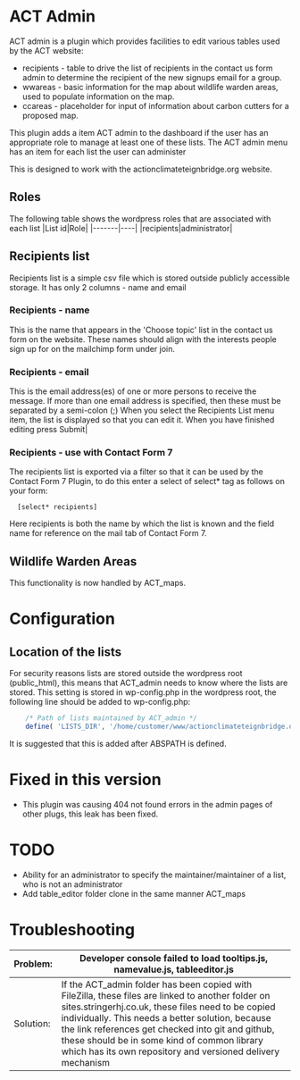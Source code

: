 # ACT Admin
ACT admin is a plugin which provides facilities to edit various tables used by the ACT website:
+ recipients - table to drive the list of recipients in the contact us form admin
            to determine the recipient of the new signups email for a group.
+ wwareas - basic information for the map about wildlife warden areas, used to populate information on the map. 
+ ccareas - placeholder for input of information about carbon cutters for a proposed map.

This plugin adds a item ACT admin to the dashboard if the user has an appropriate role to
        manage at least one of these lists.
The ACT admin menu has an item for each list the user can administer

This is designed to work with the actionclimateteignbridge.org website.

## Roles
The following table shows the wordpress roles that are associated with each list
|List id|Role|
|-------|----|
|recipients|administrator|

## Recipients list
Recipients list is a simple csv file which is stored outside publicly accessible storage.
It has only 2 columns - name and email

### Recipients - name
This is the name that appears in the 'Choose topic' list in the contact us form on the website.
These names should align with the interests people sign up for on the mailchimp form under join.

### Recipients - email
This is the email address(es) of one or more persons to receive the message.
If more than one email address is specified, then these must be separated by a semi-colon (;)
When you select the Recipients List menu item, the list is displayed so that you 
 can edit it. When you have finished editing press Submit|

### Recipients - use with Contact Form 7
The recipients list is exported via a filter so that it can be used by the Contact Form 7 Plugin,
to do this enter a select of select* tag as follows on your form:
```
  [select* recipients]
```
Here recipients is both the name by which the list is known and the field name for reference on the mail tab of Contact Form 7.

## Wildlife Warden Areas
This functionality is now handled by ACT_maps.

# Configuration

## Location of the lists
For security reasons lists are stored outside the wordpress root (public_html), 
this means that ACT_admin needs to know where the lists are stored. This setting is stored in wp-config.php in the wordpress root,
the following line should be added to wp-config.php:
```php
    /* Path of lists maintained by ACT_admin */
    define( 'LISTS_DIR', '/home/customer/www/actionclimateteignbridge.org/jobs/');
```
It is suggested that this is added after ABSPATH is defined.

# Fixed in this version
+ This plugin was causing 404 not found errors in the admin pages of other plugs, this leak has been fixed.
# TODO
+ Ability for an administrator to specify the maintainer/maintainer of a list, who is not an administrator
+ Add table_editor folder clone in the same manner ACT_maps
# Troubleshooting
|Problem:|Developer console failed to load tooltips.js, namevalue.js, tableeditor.js|
|-------|---------------------------------------------------------------|
|Solution:|If the ACT_admin folder has been copied with FileZilla, these files are linked to another folder on sites.stringerhj.co.uk, these files need to be copied individually. This needs a better solution, because the link references get checked into git and github, these should be in some kind of common library which has its own repository and versioned delivery mechanism|


